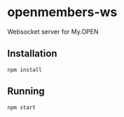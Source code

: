 # openmembers-ws
Websocket server for My.OPEN

## Installation

`npm install`

## Running

`npm start`